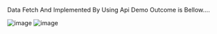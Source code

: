 Data Fetch And Implemented By Using Api Demo Outcome is Bellow....

![image](https://github.com/user-attachments/assets/46521db6-d873-415a-8a07-416475bb6ba8)
![image](https://github.com/user-attachments/assets/804ea126-9f03-40aa-baba-7fea04f68f01)

